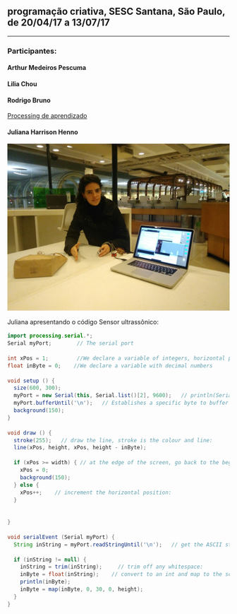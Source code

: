 ## programação criativa, SESC Santana, São Paulo, de 20/04/17 a 13/07/17
<hr>

### Participantes:

#### Arthur Medeiros Pescuma

#### Lilia Chou

#### Rodrigo Bruno

[Processing de aprendizado](http://rodrigobruno.com/processing/)

#### Juliana Harrison Henno
![ju](https://github.com/arteprog/arteprog.github.io/blob/master/assets/images/henno.jpg?raw=true)

Juliana apresentando o código Sensor ultrassônico:

```java
import processing.serial.*;
Serial myPort;        // The serial port

int xPos = 1;         //We declare a variable of integers, horizontal position of the graph
float inByte = 0;    //We declare a variable with decimal numbers

void setup () {
  size(600, 300);
  myPort = new Serial(this, Serial.list()[2], 9600);   // println(Serial.list());
  myPort.bufferUntil('\n');   // Establishes a specific byte to buffer before calling up serialEvent
  background(150);
}

void draw () {
  stroke(255);   // draw the line, stroke is the colour and line:
  line(xPos, height, xPos, height - inByte);

  if (xPos >= width) { // at the edge of the screen, go back to the beginning:
    xPos = 0;
    background(150);
  } else {
    xPos++;    // increment the horizontal position:
  }

  
}

void serialEvent (Serial myPort) {
  String inString = myPort.readStringUntil('\n');   // get the ASCII string:

  if (inString != null) {
    inString = trim(inString);     // trim off any whitespace:
    inByte = float(inString);    // convert to an int and map to the screen height:
    println(inByte);
    inByte = map(inByte, 0, 30, 0, height);
  }
}
```

<script src="../footer.js"></script>


